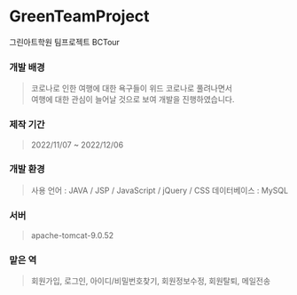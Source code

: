 # GreenTeamProject
그린아트학원 팀프로젝트
BCTour

### 개발 배경
> 코로나로 인한 여행에 대한 욕구들이 위드 코로나로 풀려나면서  
 여행에 대한 관심이 늘어날 것으로 보여 개발을 진행하였습니다.

### 제작 기간
> 2022/11/07 ~ 2022/12/06

### 개발 환경
> 사용 언어 : JAVA / JSP / JavaScript / jQuery / CSS
 데이터베이스 : MySQL

### 서버
> apache-tomcat-9.0.52

### 맡은 역
> 회원가입, 로그인, 아이디/비밀번호찾기, 회원정보수정, 회원탈퇴, 메일전송
